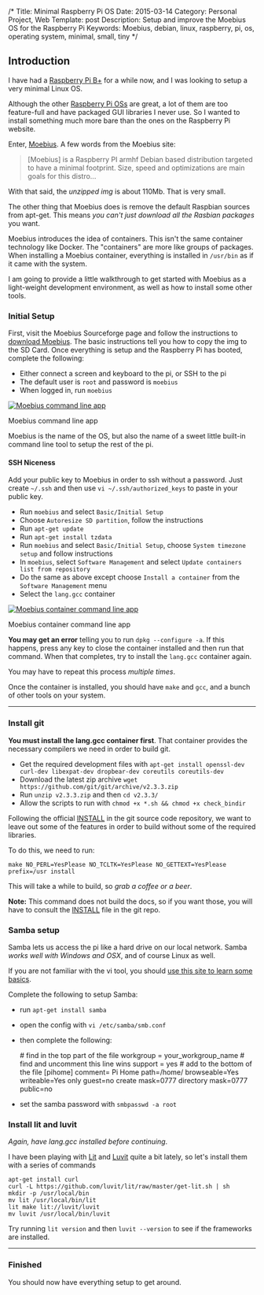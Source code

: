 /*
Title: Minimal Raspberry Pi OS
Date: 2015-03-14
Category: Personal Project, Web
Template: post
Description: Setup and improve the Moebius OS for the Raspberry Pi
Keywords: Moebius, debian, linux, raspberry, pi, os, operating system, minimal, small, tiny
*/

## Introduction

I have had a [Raspberry Pi B+](http://www.raspberrypi.org/products/model-b/) for a while now, and I was looking to setup a very minimal Linux OS.

Although the other [Raspberry Pi OSs](http://www.raspberrypi.org/downloads/) are great, a lot of them are too feature-full and have packaged GUI libraries I never use. So I wanted to install something much more bare than the ones on the Raspberry Pi website.

Enter, [Moebius](http://sourceforge.net/projects/moebiuslinux/). A few words from the Moebius site:

> [Moebius] is a Raspberry PI armhf Debian based distribution targeted to have a minimal footprint. Size, speed and optimizations are main goals for this distro...

With that said, the *unzipped img* is about 110Mb. That is very small. 

The other thing that Moebius does is remove the default Raspbian sources from apt-get. This means *you can't just download all the Rasbian packages* you want.

Moebius introduces the idea of containers. This isn't the same container technology like Docker. The "containers" are more like groups of packages. When installing a Moebius container, everything is installed in `/usr/bin` as if it came with the system.

I am going to provide a little walkthrough to get started with Moebius as a light-weight development environment, as well as how to install some other tools.

### Initial Setup

First, visit the Moebius Sourceforge page and follow the instructions to [download Moebius](http://sourceforge.net/projects/moebiuslinux/files/raspberry.stable/). The basic instructions tell you how to copy the img to the SD Card. Once everything is setup and the Raspberry Pi has booted, complete the following:

* Either connect a screen and keyboard to the pi, or SSH to the pi
* The default user is `root` and password is `moebius`
* When logged in, run `moebius`

<div class="center">
  <a href="http://ohdoylerules.com/content/images/moebius-tool.png" title="Moebius command line app" target="_blank"><img alt="Moebius command line app" src="http://ohdoylerules.com/content/images/moebius-tool.png" ></a>
  <p>Moebius command line app</p>
</div>

Moebius is the name of the OS, but also the name of a sweet little built-in command line tool to setup the rest of the pi.

#### SSH Niceness

Add your public key to Moebius in order to ssh without a password. Just create `~/.ssh` and then use `vi ~/.ssh/authorized_keys` to paste in your public key.

* Run `moebius` and select `Basic/Initial Setup`
* Choose `Autoresize SD partition`, follow the instructions
* Run `apt-get update`
* Run `apt-get install tzdata`
* Run `moebius` and select `Basic/Initial Setup`, choose `System timezone setup` and follow instructions
* In `moebius`, select `Software Management` and select `Update containers list from repository`
* Do the same as above except choose `Install a container` from the `Software Management` menu
* Select the `lang.gcc` container

<div class="center">
  <a href="http://ohdoylerules.com/content/images/moebius-container-tool.png" title="Moebius container command line app" target="_blank"><img alt="Moebius container command line app" src="http://ohdoylerules.com/content/images/moebius-container-tool.png" ></a>
  <p>Moebius container command line app</p>
</div>

**You may get an error** telling you to run `dpkg --configure -a`. If this happens, press any key to close the container installed and then run that command. When that completes, try to install the `lang.gcc` container again.

You may have to repeat this process *multiple times*.

Once the container is installed, you should have `make` and `gcc`, and a bunch of other tools on your system.

---

### Install git

**You must install the lang.gcc container first**. That container provides the necessary compilers we need in order to build git.

* Get the required development files with `apt-get install openssl-dev curl-dev libexpat-dev dropbear-dev coreutils coreutils-dev`
* Download the latest zip archive `wget https://github.com/git/git/archive/v2.3.3.zip`
* Run `unzip v2.3.3.zip` and then `cd v2.3.3/`
* Allow the scripts to run with `chmod +x *.sh && chmod +x check_bindir`

Following the official [INSTALL](https://github.com/git/git/blob/master/INSTALL) in the git source code repository, we want to leave out some of the features in order to build without some of the required libraries.

To do this, we need to run:

    make NO_PERL=YesPlease NO_TCLTK=YesPlease NO_GETTEXT=YesPlease prefix=/usr install

This will take a while to build, so *grab a coffee or a beer*.

**Note:** This command does not build the docs, so if you want those, you will have to consult the [INSTALL](https://github.com/git/git/blob/master/INSTALL) file in the git repo.

### Samba setup

Samba lets us access the pi like a hard drive on our local network. Samba *works well with Windows and OSX*, and of course Linux as well. 

If you are not familiar with the vi tool, you should [use this site to learn some basics](http://www.washington.edu/computing/unix/vi.html).

Complete the following to setup Samba:

* run `apt-get install samba`
* open the config with `vi /etc/samba/smb.conf`
* then complete the following:

    \# find in the top part of the file
    workgroup = your_workgroup_name
    \# find and uncomment this line
    wins support = yes
    \# add to the bottom of the file
    [pihome]
       comment= Pi Home
       path=/home/
       browseable=Yes
       writeable=Yes
       only guest=no
       create mask=0777
       directory mask=0777
       public=no

* set the samba password with `smbpasswd -a root`

### Install lit and luvit

*Again, have lang.gcc installed before continuing*.

I have been playing with [Lit](https://github.com/luvit/lit) and [Luvit](https://github.com/luvit/luvit) quite a bit lately, so let's install them with a series of commands
    
    apt-get install curl
    curl -L https://github.com/luvit/lit/raw/master/get-lit.sh | sh
    mkdir -p /usr/local/bin
    mv lit /usr/local/bin/lit
    lit make lit://luvit/luvit
    mv luvit /usr/local/bin/luvit

Try running `lit version` and then `luvit --version` to see if the frameworks are installed.

---

### Finished

You should now have everything setup to get around.